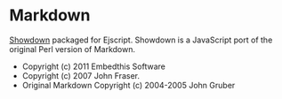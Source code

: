 Markdown
========

[Showdown](http://attacklab.net/showdown/) packaged for Ejscript. 
Showdown is a JavaScript port of the original Perl version of Markdown.

* Copyright (c) 2011 Embedthis Software
* Copyright (c) 2007 John Fraser.
* Original Markdown Copyright (c) 2004-2005 John Gruber

